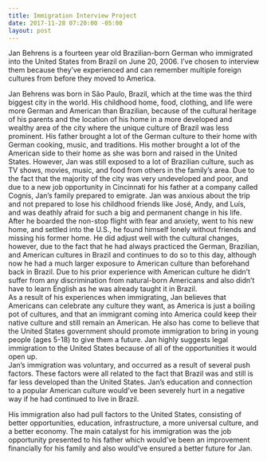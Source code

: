 ```yaml
---
title: Immigration Interview Project
date: 2017-11-28 07:20:00 -05:00
layout: post
---
```


   Jan Behrens is a fourteen year old Brazilian-born German who immigrated into the United States from Brazil on June 20, 2006. I’ve chosen to interview them because they’ve experienced and can remember multiple foreign cultures from before they moved to America.


Jan Behrens was born in São Paulo, Brazil, which at the time was the third biggest city in the world. His childhood home, food, clothing, and life were more German and American than Brazilian, because of the cultural heritage of his parents and the location of his home in a more developed and wealthy area of the city where the unique culture of Brazil was less prominent. His father brought a lot of the German culture to their home with German cooking, music, and traditions. His mother brought a lot of the American side to their home as she was born and raised in the United States. However, Jan was still exposed to a lot of Brazilian culture, such as TV shows, movies, music, and food from others in the family’s area.
Due to the fact that the majority of the city was very undeveloped and poor, and due to a new job opportunity in Cincinnati for his father at a company called Cognis, Jan’s family prepared to emigrate. Jan was anxious about the trip and not prepared to lose his childhood friends like José, Andy, and Luís, and was deathly afraid for such a big and permanent change in his life. After he boarded the non-stop flight with fear and anxiety, went to his new home, and settled into the U.S., he found himself lonely without friends and missing his former home. He did adjust well with the cultural changes, however, due to the fact that he had always practiced the German, Brazilian, and American cultures in Brazil and continues to do so to this day, although now he had a much larger exposure to American culture than beforehand back in Brazil. Due to his prior experience with American culture he didn’t suffer from any discrimination from natural-born Americans and also didn’t have to learn English as he was already taught it in Brazil.
<br>
As a result of his experiences when immigrating, Jan believes that Americans can celebrate any culture they want, as America is just a boiling pot of cultures, and that an immigrant coming into America could keep their native culture and still remain an American. He also has come to believe that the United States government should promote immigration to bring in young people (ages 5-18) to give them a future. Jan highly suggests legal immigration to the United States because of all of the opportunities it would open up.
<br>
Jan’s immigration was voluntary, and occurred as a result of several push factors. These factors were all related to the fact that Brazil was and still is far less developed than the United States. Jan’s education and connection to a popular American culture would’ve been severely hurt in a negative way if he had continued to live in Brazil.
<br>


His immigration also had pull factors to the United States, consisting of better opportunities, education, infrastructure, a more universal culture, and a better economy. The main catalyst for his immigration was the job opportunity presented to his father which would’ve been an improvement financially for his family and also would’ve ensured a better future for Jan.